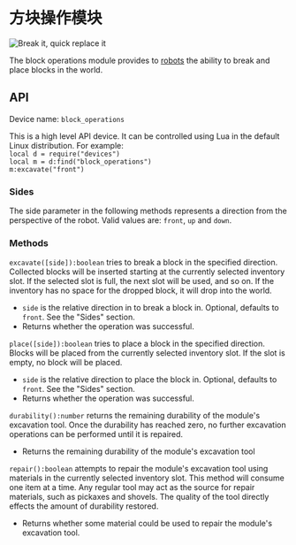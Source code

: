 # 方块操作模块
![Break it, quick replace it](item:oc2:block_operations_module)

The block operations module provides to [robots](robot.md) the ability to break and place blocks in the world.

## API
Device name: `block_operations`

This is a high level API device. It can be controlled using Lua in the default Linux distribution. For example:  
`local d = require("devices")`  
`local m = d:find("block_operations")`  
`m:excavate("front")`

### Sides
The side parameter in the following methods represents a direction from the perspective of the robot. Valid values are: `front`, `up` and `down`.

### Methods
`excavate([side]):boolean` tries to break a block in the specified direction. Collected blocks will be inserted starting at the currently selected inventory slot. If the selected slot is full, the next slot will be used, and so on. If the inventory has no space for the dropped block, it will drop into the world.
- `side` is the relative direction in to break a block in. Optional, defaults to `front`. See the "Sides" section.
- Returns whether the operation was successful.

`place([side]):boolean` tries to place a block in the specified direction. Blocks will be placed from the currently selected inventory slot. If the slot is empty, no block will be placed.
- `side` is the relative direction to place the block in. Optional, defaults to `front`. See the "Sides" section.
- Returns whether the operation was successful.

`durability():number` returns the remaining durability of the module's excavation tool. Once the durability has reached zero, no further excavation operations can be performed until it is repaired.
- Returns the remaining durability of the module's excavation tool

`repair():boolean` attempts to repair the module's excavation tool using materials in the currently selected inventory slot. This method will consume one item at a time. Any regular tool may act as the source for repair materials, such as pickaxes and shovels. The quality of the tool directly effects the amount of durability restored.
- Returns whether some material could be used to repair the module's excavation tool.
